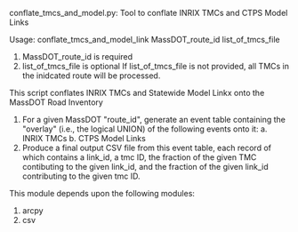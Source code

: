 conflate_tmcs_and_model.py: Tool to conflate INRIX TMCs and CTPS Model Links

Usage: conflate_tmcs_and_model_link MassDOT_route_id list_of_tmcs_file
  1. MassDOT_route_id is required
  2. list_of_tmcs_file is optional
If list_of_tmcs_file is not provided, all TMCs in the inidcated route will be processed.

This script conflates INRIX TMCs and Statewide Model Linkx onto the MassDOT Road Inventory
  1. For a given MassDOT "route_id", generate an event table containing the
     "overlay" (i.e., the logical UNION) of the following events onto it:
    a. INRIX TMCs
    b. CTPS Model Links
  2. Produce a final output CSV file from this event table, each record of which
     contains a link_id, a tmc ID, the fraction of the given TMC contibuting
     to the given link_id, and the fraction of the given link_id contributing 
     to the given tmc ID.

This module depends upon the following modules:
  1. arcpy
  2. csv
